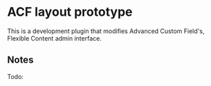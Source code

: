 # ACF layout prototype

This is a development plugin that modifies Advanced Custom Field's, Flexible Content admin interface.

## Notes

Todo:
